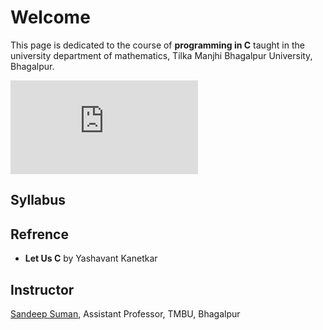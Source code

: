 # Welcome

This page is dedicated to the course of **programming in C** taught in the university department of mathematics, Tilka Manjhi Bhagalpur University, Bhagalpur.

<div class="video-container">
  <iframe
    src="https://www.youtube.com/embed/msizPweg3kE"
    frameborder="0"
    allow="accelerometer; autoplay; encrypted-media; gyroscope;"
    allowfullscreen></iframe>
</div>


## Syllabus

## Refrence

- **Let Us C** by Yashavant Kanetkar

## Instructor

[Sandeep Suman](https://sandeepsuman.com/), Assistant Professor, TMBU, Bhagalpur
